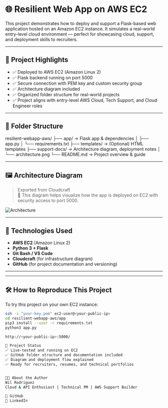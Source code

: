 # 🌐 Resilient Web App on AWS EC2

This project demonstrates how to deploy and support a Flask-based web application hosted on an Amazon EC2 instance. It simulates a real-world entry-level cloud environment — perfect for showcasing cloud, support, and deployment skills to recruiters.

---

## 🚀 Project Highlights

- ✅ Deployed to AWS EC2 (Amazon Linux 2)
- ✅ Flask backend running on port 5000
- ✅ Secure connection with PEM key and custom security group
- ✅ Architecture diagram included
- ✅ Organized folder structure for real-world projects
- ✅ Project aligns with entry-level AWS Cloud, Tech Support, and Cloud Engineer roles

---

## 📁 Folder Structure

resilient-webapp-aws/
├── app/ → Flask app & dependencies
│ ├── app.py
│ └── requirements.txt
├── templates/ → (Optional) HTML templates
├── support-docs/ → Architecture diagram, deployment notes
│ └── architecture.png
└── README.md → Project overview & guide


---

## 🖼️ Architecture Diagram

> Exported from Cloudcraft  
> 📌 This diagram helps visualize how the app is deployed on EC2 with security access to port 5000.

![Architecture](support-docs/architecture.png)

---

## 🧰 Technologies Used

- **AWS EC2** (Amazon Linux 2)
- **Python 3 + Flask**
- **Git Bash / VS Code**
- **Cloudcraft** (for infrastructure diagram)
- **GitHub** (for project documentation and versioning)

---

---

## 🛠️ How to Reproduce This Project

To try this project on your own EC2 instance:

```bash
ssh -i "your-key.pem" ec2-user@<your-public-ip>
cd resilient-webapp-aws/app
pip3 install --user -r requirements.txt
python3 app.py

http://<your-public-ip>:5000/

🎯 Project Status
✅ Live-tested and running on EC2
✅ GitHub folder structure and documentation included
✅ Diagram and deployment flow explained
✅ Ready for recruiters, resumes, and technical portfolios


👨‍💻 About the Author
Wil Rodriguez
Cloud & API Enthusiast | Technical PM | AWS Support Builder

📁 GitHub
🔗 LinkedIn
